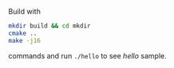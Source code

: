 Build with

```bash
mkdir build && cd mkdir
cmake ..
make -j16
```

commands and run `./hello` to see *hello* sample.
